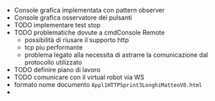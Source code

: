 - Console grafica implementata con pattern observer
- Console grafica osservatore dei pulsanti
- TODO implementare test stop
- TODO problematiche dovute a cmdConsole Remote
	- possibilità di riusare il supporto http
	- tcp piu performante
	- problema legato alla necessita di astrarre la comunicazione dal protocollo utilizzato
- TODO definire piano di lavoro
- TODO comunicare con il virtual robot via WS
- formato nome documento `Appl1HTTPSprint3LonghiMatteoV0.html`
-